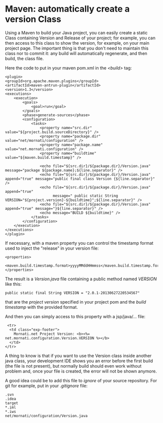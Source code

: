 # Maven: automatically create a version Class

Using a Maven to build your Java project, you can easily create a static Class containing Version and Release of your project; for example, you can then access to this class to show the version, for example, on your main project page.
The important thing is that you don't need to maintain this class nor to commit it: any build will automatically regenerate, and then build, the class file.

Here the code to put in your maven pom.xml in the <em>&lt;build&gt; </em>tag:
<pre class="language-xml line-numbers"><code class="language-xml">&lt;plugin&gt;
&lt;groupId&gt;org.apache.maven.plugins&lt;/groupId&gt;
&lt;artifactId&gt;maven-antrun-plugin&lt;/artifactId&gt;
&lt;version&gt;1.3&lt;/version&gt;
&lt;executions&gt;
    &lt;execution&gt;
        &lt;goals&gt;
            &lt;goal&gt;run&lt;/goal&gt;
        &lt;/goals&gt;
        &lt;phase&gt;generate-sources&lt;/phase&gt;
        &lt;configuration&gt;
            &lt;tasks&gt;
                &lt;property name="src.dir" value="${project.build.sourceDirectory}" /&gt;
                &lt;property name="package.dir" value="net/mornati/configuration" /&gt;
                &lt;property name="package.name" value="net.mornati.configuration" /&gt;
                &lt;property name="buildtime" value="${maven.build.timestamp}" /&gt;

                &lt;echo file="${src.dir}/${package.dir}/Version.java" message="package ${package.name};${line.separator}" /&gt;
                &lt;echo file="${src.dir}/${package.dir}/Version.java" append="true" message="public final class Version {${line.separator}" /&gt;
                &lt;echo file="${src.dir}/${package.dir}/Version.java" append="true"
                      message=" public static String VERSION="${project.version}-${buildtime}";${line.separator}" /&gt;
                &lt;echo file="${src.dir}/${package.dir}/Version.java" append="true" message="}${line.separator}" /&gt;
                &lt;echo message="BUILD ${buildtime}" /&gt;
            &lt;/tasks&gt;
        &lt;/configuration&gt;
    &lt;/execution&gt;
&lt;/executions&gt;
&lt;/plugin&gt;</code></pre>
If necessary, with a maven property you can control the timestamp format used to inject the "release" in your version file:
<pre class="language-xml line-numbers"><code class="language-xml">&lt;properties&gt;
 &lt;maven.build.timestamp.format&gt;yyyyMMddHHmmss&lt;/maven.build.timestamp.format&gt;
&lt;/properties&gt;</code></pre>
The result is a <em>Version.java</em> file containing a public method named <em>VERSION</em> like this:
<pre class="language-java line-numbers"><code class="language-java">public static final String VERSION = "2.0.1-20130627220534567"</code></pre>
that are the <em>project version</em> specified in your project pom and the <em>build timestamp</em> with the provided format.

And then you can simply access to this property with a jsp/java/... file:
<pre class="language-html line-numbers"><code class="language-html"> &lt;tr&gt;
  &lt;td class="exp-footer"&gt;
    Mornati.net Project Version: &lt;b&gt;&lt;%= net.mornati.configuration.Version.VERSION %&gt;&lt;/b&gt;
  &lt;/td&gt;
&lt;/tr&gt;</code></pre>
A thing to know is that if you want to use the Version class inside another java class, your development IDE shows you an error before the first build (the file is not present), but normally build should even work without problem and, once your file is created, the error will not be shown anymore.

A good idea could be to add this file to <em>ignore</em> of your source repository. For git for example, put in your <em>.gitignore</em> file:
<pre class="language-git line-numbers"><code class="language-git">.svn
.idea
target
*.iml
*.iws
net/mornati/configuration/Version.java</code></pre>